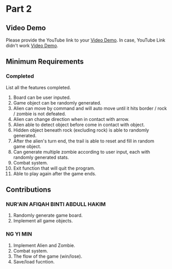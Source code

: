 # Part 2

## Video Demo

Please provide the YouTube link to your [Video Demo](https://youtu.be/3T3SBSuZ8dY). In case, YouTube Link didn't work [Video Demo](https://drive.google.com/file/d/1VncW5Z478YGflhY2Sz4srO4usqN6uQCz/view?usp=share_link).

## Minimum Requirements

### Completed

List all the features completed.

1. Board can be user inputed.
2. Game object can be randomly generated.
3. Alien can move by command and will auto move until it hits border / rock / zombie is not defeated.
4. Alien can change direction when in contact with arrow.
5. Alien able to detect object before come in contact with object.
6. Hidden object beneath rock (excluding rock) is able to randomly generated.
7. After the alien's turn end, the trail is able to reset and fill in random game object.
8. Can generate multiple zombie according to user input, each with randomly generated stats.
9. Combat system.
10. Exit function that will quit the program.
11. Able to play again after the game ends.

## Contributions

### NUR'AIN AFIQAH BINTI ABDULL HAKIM

1. Randomly generate game board.
2. Implement all game objects.

### NG YI MIN

1. Implement Alien and Zombie.
2. Combat system.
3. The flow of the game (win/lose).
4. Save/load fucntion.




